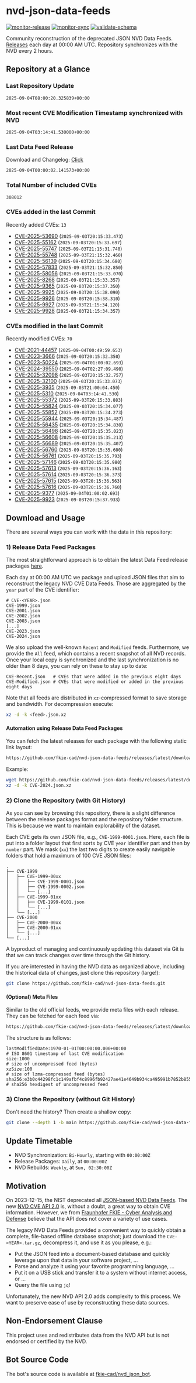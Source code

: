 # nvd-json-data-feeds

[![monitor-release](https://github.com/fkie-cad/nvd-json-data-feeds/actions/workflows/monitor_release.yml/badge.svg)](https://github.com/fkie-cad/nvd-json-data-feeds/actions/workflows/monitor_release.yml)
[![monitor-sync](https://github.com/fkie-cad/nvd-json-data-feeds/actions/workflows/monitor_sync.yml/badge.svg)](https://github.com/fkie-cad/nvd-json-data-feeds/actions/workflows/monitor_sync.yml)
[![validate-schema](https://github.com/fkie-cad/nvd-json-data-feeds/actions/workflows/validate_schema.yml/badge.svg)](https://github.com/fkie-cad/nvd-json-data-feeds/actions/workflows/validate_schema.yml)

Community reconstruction of the deprecated JSON NVD Data Feeds.
[Releases](https://github.com/fkie-cad/nvd-json-data-feeds/releases/latest) each day at 00:00 AM UTC.
Repository synchronizes with the NVD every 2 hours.

## Repository at a Glance

### Last Repository Update

```plain
2025-09-04T08:00:20.325839+00:00
```

### Most recent CVE Modification Timestamp synchronized with NVD

```plain
2025-09-04T03:14:41.530000+00:00
```

### Last Data Feed Release

Download and Changelog: [Click](https://github.com/fkie-cad/nvd-json-data-feeds/releases/latest)

```plain
2025-09-04T00:00:02.141573+00:00
```

### Total Number of included CVEs

```plain
308012
```

### CVEs added in the last Commit

Recently added CVEs: `13`

- [CVE-2025-53690](CVE-2025/CVE-2025-536xx/CVE-2025-53690.json) (`2025-09-03T20:15:33.473`)
- [CVE-2025-55162](CVE-2025/CVE-2025-551xx/CVE-2025-55162.json) (`2025-09-03T20:15:33.697`)
- [CVE-2025-55747](CVE-2025/CVE-2025-557xx/CVE-2025-55747.json) (`2025-09-03T21:15:31.740`)
- [CVE-2025-55748](CVE-2025/CVE-2025-557xx/CVE-2025-55748.json) (`2025-09-03T21:15:32.460`)
- [CVE-2025-56139](CVE-2025/CVE-2025-561xx/CVE-2025-56139.json) (`2025-09-03T20:15:34.680`)
- [CVE-2025-57833](CVE-2025/CVE-2025-578xx/CVE-2025-57833.json) (`2025-09-03T21:15:32.850`)
- [CVE-2025-58056](CVE-2025/CVE-2025-580xx/CVE-2025-58056.json) (`2025-09-03T21:15:33.070`)
- [CVE-2025-8268](CVE-2025/CVE-2025-82xx/CVE-2025-8268.json) (`2025-09-03T21:15:33.357`)
- [CVE-2025-9365](CVE-2025/CVE-2025-93xx/CVE-2025-9365.json) (`2025-09-03T20:15:37.350`)
- [CVE-2025-9925](CVE-2025/CVE-2025-99xx/CVE-2025-9925.json) (`2025-09-03T20:15:38.090`)
- [CVE-2025-9926](CVE-2025/CVE-2025-99xx/CVE-2025-9926.json) (`2025-09-03T20:15:38.310`)
- [CVE-2025-9927](CVE-2025/CVE-2025-99xx/CVE-2025-9927.json) (`2025-09-03T21:15:34.120`)
- [CVE-2025-9928](CVE-2025/CVE-2025-99xx/CVE-2025-9928.json) (`2025-09-03T21:15:34.357`)


### CVEs modified in the last Commit

Recently modified CVEs: `70`

- [CVE-2021-44457](CVE-2021/CVE-2021-444xx/CVE-2021-44457.json) (`2025-09-04T00:49:59.653`)
- [CVE-2023-3666](CVE-2023/CVE-2023-36xx/CVE-2023-3666.json) (`2025-09-03T20:15:32.350`)
- [CVE-2023-50224](CVE-2023/CVE-2023-502xx/CVE-2023-50224.json) (`2025-09-04T01:00:02.693`)
- [CVE-2024-39550](CVE-2024/CVE-2024-395xx/CVE-2024-39550.json) (`2025-09-04T02:27:09.490`)
- [CVE-2025-32098](CVE-2025/CVE-2025-320xx/CVE-2025-32098.json) (`2025-09-03T20:15:32.757`)
- [CVE-2025-32100](CVE-2025/CVE-2025-321xx/CVE-2025-32100.json) (`2025-09-03T20:15:33.073`)
- [CVE-2025-3935](CVE-2025/CVE-2025-39xx/CVE-2025-3935.json) (`2025-09-03T21:00:04.450`)
- [CVE-2025-5310](CVE-2025/CVE-2025-53xx/CVE-2025-5310.json) (`2025-09-04T03:14:41.530`)
- [CVE-2025-55372](CVE-2025/CVE-2025-553xx/CVE-2025-55372.json) (`2025-09-03T20:15:33.883`)
- [CVE-2025-55824](CVE-2025/CVE-2025-558xx/CVE-2025-55824.json) (`2025-09-03T20:15:34.077`)
- [CVE-2025-55852](CVE-2025/CVE-2025-558xx/CVE-2025-55852.json) (`2025-09-03T20:15:34.273`)
- [CVE-2025-55944](CVE-2025/CVE-2025-559xx/CVE-2025-55944.json) (`2025-09-03T20:15:34.487`)
- [CVE-2025-56435](CVE-2025/CVE-2025-564xx/CVE-2025-56435.json) (`2025-09-03T20:15:34.830`)
- [CVE-2025-56498](CVE-2025/CVE-2025-564xx/CVE-2025-56498.json) (`2025-09-03T20:15:35.023`)
- [CVE-2025-56608](CVE-2025/CVE-2025-566xx/CVE-2025-56608.json) (`2025-09-03T20:15:35.213`)
- [CVE-2025-56689](CVE-2025/CVE-2025-566xx/CVE-2025-56689.json) (`2025-09-03T20:15:35.407`)
- [CVE-2025-56760](CVE-2025/CVE-2025-567xx/CVE-2025-56760.json) (`2025-09-03T20:15:35.600`)
- [CVE-2025-56761](CVE-2025/CVE-2025-567xx/CVE-2025-56761.json) (`2025-09-03T20:15:35.793`)
- [CVE-2025-57146](CVE-2025/CVE-2025-571xx/CVE-2025-57146.json) (`2025-09-03T20:15:35.980`)
- [CVE-2025-57613](CVE-2025/CVE-2025-576xx/CVE-2025-57613.json) (`2025-09-03T20:15:36.163`)
- [CVE-2025-57614](CVE-2025/CVE-2025-576xx/CVE-2025-57614.json) (`2025-09-03T20:15:36.373`)
- [CVE-2025-57615](CVE-2025/CVE-2025-576xx/CVE-2025-57615.json) (`2025-09-03T20:15:36.563`)
- [CVE-2025-57616](CVE-2025/CVE-2025-576xx/CVE-2025-57616.json) (`2025-09-03T20:15:36.760`)
- [CVE-2025-9377](CVE-2025/CVE-2025-93xx/CVE-2025-9377.json) (`2025-09-04T01:00:02.693`)
- [CVE-2025-9923](CVE-2025/CVE-2025-99xx/CVE-2025-9923.json) (`2025-09-03T20:15:37.933`)


## Download and Usage

There are several ways you can work with the data in this repository:

### 1) Release Data Feed Packages

The most straightforward approach is to obtain the latest Data Feed release packages [here](https://github.com/fkie-cad/nvd-json-data-feeds/releases/latest).

Each day at 00:00 AM UTC we package and upload JSON files that aim to reconstruct the legacy NVD CVE Data Feeds.
Those are aggregated by the `year` part of the CVE identifier:

```
# CVE-<YEAR>.json
CVE-1999.json
CVE-2001.json
CVE-2002.json
CVE-2003.json
[...]
CVE-2023.json
CVE-2024.json
```

We also upload the well-known `Recent` and `Modified` feeds.
Furthermore, we provide the `All` feed, which contains a recent snapshot of all NVD records.
Once your local copy is synchronized and the last synchronization is no older than 8 days, you can rely on these to stay up to date:

```plain
CVE-Recent.json   # CVEs that were added in the previous eight days
CVE-Modified.json # CVEs that were modified or added in the previous eight days
```

Note that all feeds are distributed in `xz`-compressed format to save storage and bandwidth.
For decompression execute:

```sh
xz -d -k <feed>.json.xz
```

#### Automation using Release Data Feed Packages

You can fetch the latest releases for each package with the following static link layout:

```sh
https://github.com/fkie-cad/nvd-json-data-feeds/releases/latest/download/CVE-<YEAR>.json.xz
```

Example:

```sh
wget https://github.com/fkie-cad/nvd-json-data-feeds/releases/latest/download/CVE-2024.json.xz
xz -d -k CVE-2024.json.xz
```

### 2) Clone the Repository (with Git History)

As you can see by browsing this repository, there is a slight difference between the release packages format and the repository folder structure.
This is because we want to maintain explorability of the dataset.

Each CVE gets its own JSON file, e.g., `CVE-1999-0001.json`.
Here, each file is put into a folder layout that first sorts by CVE `year` identifier part and then by `number` part.
We mask (`xx`) the last two digits to create easily navigable folders that hold a maximum of 100 CVE JSON files:

```plain
.
├── CVE-1999
│   ├── CVE-1999-00xx
│   │   ├── CVE-1999-0001.json
│   │   ├── CVE-1999-0002.json
│   │   └── [...]
│   ├── CVE-1999-01xx
│   │   ├── CVE-1999-0101.json
│   │   └── [...]
│   └── [...]
├── CVE-2000
│   ├── CVE-2000-00xx
│   ├── CVE-2000-01xx
│   └── [...]
└── [...]
```

A byproduct of managing and continuously updating this dataset via Git is that we can track changes over time through the Git history.

If you are interested in having the NVD data as organized above, including the historical data of changes, just clone this repository (large!):

```sh
git clone https://github.com/fkie-cad/nvd-json-data-feeds.git
```

#### (Optional) Meta Files

Similar to the old official feeds, we provide meta files with each release. They can be fetched for each feed via:

```sh
https://github.com/fkie-cad/nvd-json-data-feeds/releases/latest/download/CVE-<YEAR>.meta
```

The structure is as follows:

```plain
lastModifiedDate:1970-01-01T00:00:00.000+00:00                          # ISO 8601 timestamp of last CVE modification
size:1000                                                               # size of uncompressed feed (bytes)
xzSize:100                                                              # size of lzma-compressed feed (bytes)
sha256:e3b0c44298fc1c149afbf4c8996fb92427ae41e4649b934ca495991b7852b855 # sha256 hexdigest of uncompressed feed
```

### 3) Clone the Repository (without Git History)

Don't need the history? Then create a shallow copy:

```sh
git clone --depth 1 -b main https://github.com/fkie-cad/nvd-json-data-feeds.git
```


## Update Timetable

* NVD Synchronization: `Bi-Hourly`, starting with `00:00:00Z`
* Release Packages: `Daily`, at `00:00:00Z`
* NVD Rebuilds: `Weekly`, at `Sun, 02:30:00Z`


## Motivation

On 2023-12-15, the NIST deprecated all [JSON-based NVD Data Feeds](https://nvd.nist.gov/vuln/data-feeds#divRetirementBanner-1).
The new [NVD CVE API 2.0](https://nvd.nist.gov/developers/vulnerabilities) is, without a doubt, a great way to obtain CVE information.
However, we from [Fraunhofer FKIE - Cyber Analysis and Defense](https://www.fkie.fraunhofer.de/en/departments/cad.html) believe that the API does not cover a variety of use cases.

The legacy NVD Data Feeds provided a convenient way to quickly obtain a complete, file-based offline database snapshot; just download the `CVE-<YEAR>.tar.gz`, decompress it, and use it as you please, e.g.:

- Put the JSON feed into a document-based database and quickly leverage upon that data in your software project, ...
- Parse and analyze it using your favorite programming language, ...
- Put it on a USB stick and transfer it to a system without internet access, or ...
- Query the file using `jq`!

Unfortunately, the new NVD API 2.0 adds complexity to this process.
We want to preserve ease of use by reconstructing these data sources.

## Non-Endorsement Clause

This project uses and redistributes data from the NVD API but is not endorsed or certified by the NVD.

## Bot Source Code

The bot's source code is available at [fkie-cad/nvd\_json\_bot](https://github.com/fkie-cad/nvd_json_bot).